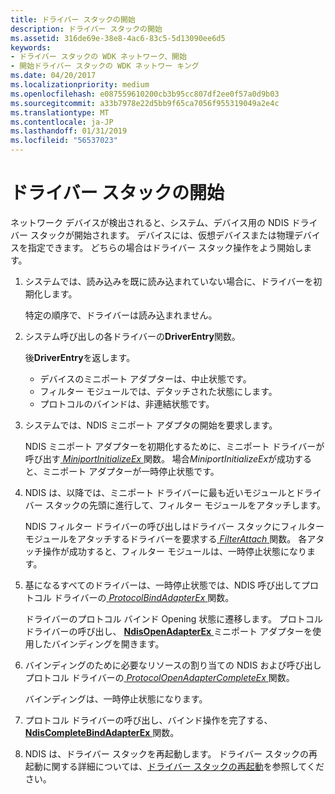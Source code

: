 ```yaml
---
title: ドライバー スタックの開始
description: ドライバー スタックの開始
ms.assetid: 316de69e-38e8-4ac6-83c5-5d13090ee6d5
keywords:
- ドライバー スタックの WDK ネットワーク、開始
- 開始ドライバー スタックの WDK ネットワー キング
ms.date: 04/20/2017
ms.localizationpriority: medium
ms.openlocfilehash: e087559610200cb3b95cc807df2ee0f57a0d9b03
ms.sourcegitcommit: a33b7978e22d5bb9f65ca7056f955319049a2e4c
ms.translationtype: MT
ms.contentlocale: ja-JP
ms.lasthandoff: 01/31/2019
ms.locfileid: "56537023"
---
```

# <a name="starting-a-driver-stack"></a>ドライバー スタックの開始





ネットワーク デバイスが検出されると、システム、デバイス用の NDIS ドライバー スタックが開始されます。 デバイスには、仮想デバイスまたは物理デバイスを指定できます。 どちらの場合はドライバー スタック操作をよう開始します。

1.  システムでは、読み込みを既に読み込まれていない場合に、ドライバーを初期化します。

    特定の順序で、ドライバーは読み込まれません。

2.  システム呼び出しの各ドライバーの**DriverEntry**関数。

    後**DriverEntry**を返します。

    -   デバイスのミニポート アダプターは、中止状態です。
    -   フィルター モジュールでは、デタッチされた状態にします。
    -   プロトコルのバインドは、非連結状態です。

3.  システムでは、NDIS ミニポート アダプタの開始を要求します。

    NDIS ミニポート アダプターを初期化するために、ミニポート ドライバーが呼び出す[ *MiniportInitializeEx* ](https://msdn.microsoft.com/library/windows/hardware/ff559389)関数。 場合*MiniportInitializeEx*が成功すると、ミニポート アダプターが一時停止状態です。

4.  NDIS は、以降では、ミニポート ドライバーに最も近いモジュールとドライバー スタックの先頭に進行して、フィルター モジュールをアタッチします。

    NDIS フィルター ドライバーの呼び出しはドライバー スタックにフィルター モジュールをアタッチするドライバーを要求する[ *FilterAttach* ](https://msdn.microsoft.com/library/windows/hardware/ff549905)関数。 各アタッチ操作が成功すると、フィルター モジュールは、一時停止状態になります。

5.  基になるすべてのドライバーは、一時停止状態では、NDIS 呼び出してプロトコル ドライバーの[ *ProtocolBindAdapterEx* ](https://msdn.microsoft.com/library/windows/hardware/ff570220)関数。

    ドライバーのプロトコル バインド Opening 状態に遷移します。 プロトコル ドライバーの呼び出し、 [ **NdisOpenAdapterEx** ](https://msdn.microsoft.com/library/windows/hardware/ff563715)ミニポート アダプターを使用したバインディングを開きます。

6.  バインディングのために必要なリソースの割り当ての NDIS および呼び出しプロトコル ドライバーの[ *ProtocolOpenAdapterCompleteEx* ](https://msdn.microsoft.com/library/windows/hardware/ff570265)関数。

    バインディングは、一時停止状態になります。

7.  プロトコル ドライバーの呼び出し、バインド操作を完了する、 [ **NdisCompleteBindAdapterEx** ](https://msdn.microsoft.com/library/windows/hardware/ff561702)関数。

8.  NDIS は、ドライバー スタックを再起動します。 ドライバー スタックの再起動に関する詳細については、[ドライバー スタックの再起動](restarting-a-driver-stack.md)を参照してください。

 

 





